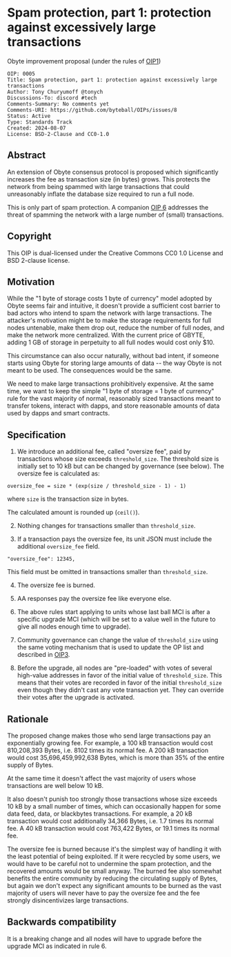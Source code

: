 # Spam protection, part 1: protection against excessively large transactions

Obyte improvement proposal (under the rules of [OIP1](https://github.com/byteball/OIPs/blob/master/oip-0001.md))

```
OIP: 0005
Title: Spam protection, part 1: protection against excessively large transactions
Author: Tony Churyumoff @tonych
Discussions-To: discord #tech
Comments-Summary: No comments yet
Comments-URI: https://github.com/byteball/OIPs/issues/8
Status: Active
Type: Standards Track
Created: 2024-08-07
License: BSD-2-Clause and CC0-1.0
```

## Abstract

An extension of Obyte consensus protocol is proposed which significantly increases the fee as transaction size (in bytes) grows. This protects the network from being spammed with large transactions that could unreasonably inflate the database size required to run a full node.

This is only part of spam protection. A companion [OIP 6](oip-0006.md) addresses the threat of spamming the network with a large number of (small) transactions.

## Copyright

This OIP is dual-licensed under the Creative Commons CC0 1.0 License and BSD 2-clause license.

## Motivation

While the "1 byte of storage costs 1 byte of currency" model adopted by Obyte seems fair and intuitive, it doesn't provide a sufficient cost barrier to bad actors who intend to spam the network with large transactions. The attacker's motivation might be to make the storage requirements for full nodes untenable, make them drop out, reduce the number of full nodes, and make the network more centralized. With the current price of GBYTE, adding 1 GB of storage in perpetuity to all full nodes would cost only $10.

This circumstance can also occur naturally, without bad intent, if someone starts using Obyte for storing large amounts of data -- the way Obyte is not meant to be used. The consequences would be the same.

We need to make large transactions prohibitively expensive. At the same time, we want to keep the simple "1 byte of storage = 1 byte of currency" rule for the vast majority of normal, reasonably sized transactions meant to transfer tokens, interact with dapps, and store reasonable amounts of data used by dapps and smart contracts.


## Specification

1. We introduce an additional fee, called "oversize fee", paid by transactions whose size exceeds `threshold_size`. The threshold size is initially set to 10 kB but can be changed by governance (see below). The oversize fee is calculated as:

```
oversize_fee = size * (exp(size / threshold_size - 1) - 1)
```
where `size` is the transaction size in bytes.

The calculated amount is rounded up (`ceil()`).

2. Nothing changes for transactions smaller than `threshold_size`.

3. If a transaction pays the oversize fee, its unit JSON must include the additional `oversize_fee` field. 
```
"oversize_fee": 12345,
```
This field must be omitted in transactions smaller than `threshold_size`.

4. The oversize fee is burned.

5. AA responses pay the oversize fee like everyone else.

6. The above rules start applying to units whose last ball MCI is after a specific upgrade MCI (which will be set to a value well in the future to give all nodes enough time to upgrade).

7. Community governance can change the value of `threshold_size` using the same voting mechanism that is used to update the OP list and described in [OIP3](oip-0003.md).

8. Before the upgrade, all nodes are "pre-loaded" with votes of several high-value addresses in favor of the initial value of `threshold_size`. This means that their votes are recorded in favor of the initial `threshold_size` even though they didn't cast any vote transaction yet. They can override their votes after the upgrade is activated.



## Rationale

The proposed change makes those who send large transactions pay an exponentially growing fee. For example, a 100 kB transaction would cost 810,208,393 Bytes, i.e. 8102 times its normal fee. A 200 kB transaction would cost 35,696,459,992,638 Bytes, which is more than 35% of the entire supply of Bytes.

At the same time it doesn't affect the vast majority of users whose transactions are well below 10 kB. 

It also doesn't punish too strongly those transactions whose size exceeds 10 kB by a small number of times, which can occasionally happen for some data feed, data, or blackbytes transactions. For example, a 20 kB transaction would cost additionally 34,366 Bytes, i.e. 1.7 times its normal fee. A 40 kB transaction would cost 763,422 Bytes, or 19.1 times its normal fee.

The oversize fee is burned because it's the simplest way of handling it with the least potential of being exploited. If it were recycled by some users, we would have to be careful not to undermine the spam protection, and the recovered amounts would be small anyway. The burned fee also somewhat benefits the entire community by reducing the circulating supply of Bytes, but again we don't expect any significant amounts to be burned as the vast majority of users will never have to pay the oversize fee and the fee strongly disincentivizes large transactions.


## Backwards compatibility

It is a breaking change and all nodes will have to upgrade before the upgrade MCI as indicated in rule 6.

